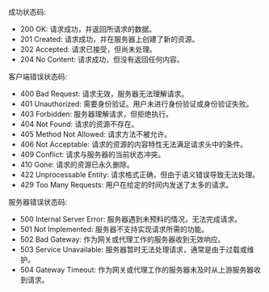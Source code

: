 成功状态码:

- 200 OK: 请求成功，并返回所请求的数据。
- 201 Created: 请求成功，并在服务器上创建了新的资源。
- 202 Accepted: 请求已接受，但尚未处理。
- 204 No Content: 请求成功，但没有返回任何内容。

客户端错误状态码:

- 400 Bad Request: 请求无效，服务器无法理解请求。
- 401 Unauthorized: 需要身份验证。用户未进行身份验证或身份验证失败。
- 403 Forbidden: 服务器理解请求，但拒绝执行。
- 404 Not Found: 请求的资源不存在。
- 405 Method Not Allowed: 请求方法不被允许。
- 406 Not Acceptable: 请求的资源的内容特性无法满足请求头中的条件。
- 409 Conflict: 请求与服务器的当前状态冲突。
- 410 Gone: 请求的资源已永久删除。
- 422 Unprocessable Entity: 请求格式正确，但由于语义错误导致无法处理。
- 429 Too Many Requests: 用户在给定的时间内发送了太多的请求。

服务器错误状态码:

- 500 Internal Server Error: 服务器遇到未预料的情况，无法完成请求。
- 501 Not Implemented: 服务器不支持实现请求所需的功能。
- 502 Bad Gateway: 作为网关或代理工作的服务器收到无效响应。
- 503 Service Unavailable: 服务器暂时无法处理请求，通常是由于过载或维护。
- 504 Gateway Timeout: 作为网关或代理工作的服务器未及时从上游服务器收到请求。